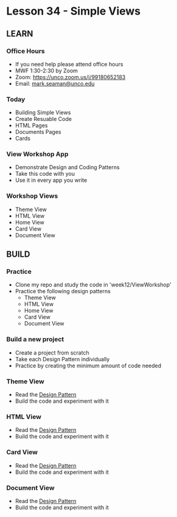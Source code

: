 # Lesson 34 - Simple Views


## LEARN

### Office Hours
* If you need help please attend office hours
* MWF  1:30-2:30 by Zoom
* Zoom:  https://unco.zoom.us/j/99180652183
* Email: mark.seaman@unco.edu      


### Today
* Building Simple Views
* Create Resuable Code
* HTML Pages
* Documents Pages
* Cards


### View Workshop App
* Demonstrate Design and Coding Patterns
* Take this code with you
* Use it in every app you write


### Workshop Views
* Theme View
* HTML View
* Home View
* Card View
* Document View



## BUILD   

### Practice
* Clone my repo and study the code in 'week12/ViewWorkshop'
* Practice the following design patterns
    * Theme View
    * HTML View
    * Home View
    * Card View
    * Document View


### Build a new project
* Create a project from scratch
* Take each Design Pattern individually
* Practice by creating the minimum amount of code needed


### Theme View
* Read the [Design Pattern](/course/bacs350/docs/ViewInheritance)
* Build the code and experiment with it


### HTML View
* Read the [Design Pattern](/course/bacs350/docs/HtmlView)
* Build the code and experiment with it


### Card View
* Read the [Design Pattern](/course/bacs350/docs/CardView)
* Build the code and experiment with it


### Document View
* Read the [Design Pattern](/course/bacs350/docs/DocumentView)
* Build the code and experiment with it

